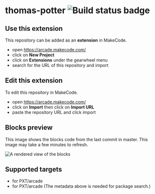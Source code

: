 # thomas-potter ![Build status badge](https://github.com/cabbages-hub/thomas-potter/workflows/MakeCode/badge.svg)



## Use this extension

This repository can be added as an **extension** in MakeCode.

* open https://arcade.makecode.com/
* click on **New Project**
* click on **Extensions** under the gearwheel menu
* search for the URL of this repository and import

## Edit this extension

To edit this repository in MakeCode.

* open https://arcade.makecode.com/
* click on **Import** then click on **Import URL**
* paste the repository URL and click import

## Blocks preview

This image shows the blocks code from the last commit in master.
This image may take a few minutes to refresh.

![A rendered view of the blocks](https://github.com/cabbages-hub/thomas-potter/raw/master/.makecode/blocks.png)

## Supported targets

* for PXT/arcade
* for PXT/arcade
(The metadata above is needed for package search.)

